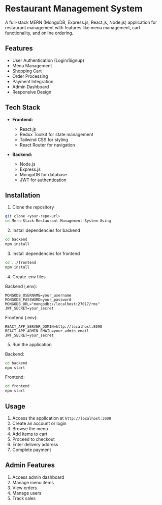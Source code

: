 # Restaurant Management System

A full-stack MERN (MongoDB, Express.js, React.js, Node.js) application for restaurant management with features like menu management, cart functionality, and online ordering.

## Features

- User Authentication (Login/Signup)
- Menu Management
- Shopping Cart
- Order Processing
- Payment Integration
- Admin Dashboard
- Responsive Design

## Tech Stack

- **Frontend:**
  - React.js
  - Redux Toolkit for state management
  - Tailwind CSS for styling
  - React Router for navigation

- **Backend:**
  - Node.js
  - Express.js
  - MongoDB for database
  - JWT for authentication

## Installation

1. Clone the repository
```bash
git clone <your-repo-url>
cd Mern-Stack-Restaurant-Management-System-Using
```

2. Install dependencies for backend
```bash
cd backend
npm install
```

3. Install dependencies for frontend
```bash
cd ../frontend
npm install
```

4. Create .env files

Backend (.env):
```
MONGODB_USERNAME=your_username
MONGODB_PASSWORD=your_password
MONGODB_URL="mongodb://localhost:27017/rms"
JWT_SECRET=your_secret
```

Frontend (.env):
```
REACT_APP_SERVER_DOMIN=http://localhost:8090
REACT_APP_ADMIN_EMAIL=your_admin_email
JWT_SECRET=your_secret
```

5. Run the application

Backend:
```bash
cd backend
npm start
```

Frontend:
```bash
cd frontend
npm start
```

## Usage

1. Access the application at `http://localhost:3000`
2. Create an account or login
3. Browse the menu
4. Add items to cart
5. Proceed to checkout
6. Enter delivery address
7. Complete payment

## Admin Features

1. Access admin dashboard
2. Manage menu items
3. View orders
4. Manage users
5. Track sales











